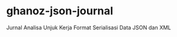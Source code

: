 ghanoz-json-journal
===================

Jurnal Analisa Unjuk Kerja Format Serialisasi Data JSON dan XML
